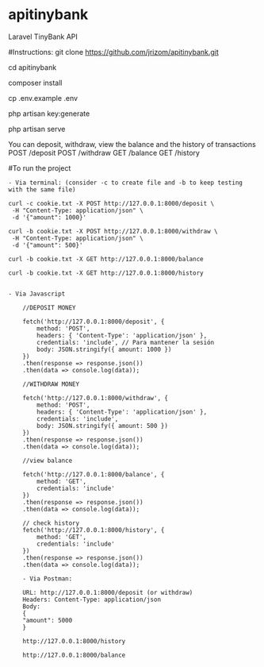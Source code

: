 # apitinybank
Laravel TinyBank API

#Instructions:
git clone https://github.com/jrizom/apitinybank.git

cd apitinybank

composer install

cp .env.example .env

php artisan key:generate

php artisan serve


You can deposit, withdraw, view the balance and the history of transactions
POST /deposit
POST /withdraw
GET /balance
GET /history

#To run the project

    - Via terminal: (consider -c to create file and -b to keep testing with the same file)

    curl -c cookie.txt -X POST http://127.0.0.1:8000/deposit \
     -H "Content-Type: application/json" \
     -d '{"amount": 1000}'

    curl -b cookie.txt -X POST http://127.0.0.1:8000/withdraw \
     -H "Content-Type: application/json" \
     -d '{"amount": 500}'

    curl -b cookie.txt -X GET http://127.0.0.1:8000/balance 

    curl -b cookie.txt -X GET http://127.0.0.1:8000/history


    - Via Javascript

        //DEPOSIT MONEY

        fetch('http://127.0.0.1:8000/deposit', {
            method: 'POST',
            headers: { 'Content-Type': 'application/json' },
            credentials: 'include', // Para mantener la sesión
            body: JSON.stringify({ amount: 1000 })
        })
        .then(response => response.json())
        .then(data => console.log(data));

        //WITHDRAW MONEY

        fetch('http://127.0.0.1:8000/withdraw', {
            method: 'POST',
            headers: { 'Content-Type': 'application/json' },
            credentials: 'include',
            body: JSON.stringify({ amount: 500 })
        })
        .then(response => response.json())
        .then(data => console.log(data));

        //view balance

        fetch('http://127.0.0.1:8000/balance', {
            method: 'GET',
            credentials: 'include'
        })
        .then(response => response.json())
        .then(data => console.log(data));

        // check history
        fetch('http://127.0.0.1:8000/history', {
            method: 'GET',
            credentials: 'include'
        })
        .then(response => response.json())
        .then(data => console.log(data));

        - Via Postman:

        URL: http://127.0.0.1:8000/deposit (or withdraw)
        Headers: Content-Type: application/json
        Body:
        {
        "amount": 5000
        }

        http://127.0.0.1:8000/history

        http://127.0.0.1:8000/balance
